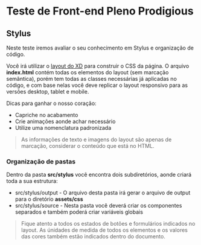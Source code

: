 # Teste de Front-end Pleno Prodigious

## Stylus

Neste teste iremos avaliar o seu conhecimento em Stylus e organização de código.

Você irá utilizar o [layout do XD](https://xd.adobe.com/view/83f7c49b-74d3-459f-bb12-cc9aaed5677f-d6a4/) para construir o CSS da página. O arquivo **index.html** contém todas os elementos do layout (sem marcação semântica), porém tem todas as classes necessárias já aplicadas no código, e com base nelas você deve replicar o layout responsivo para as versões desktop, tablet e mobile.

Dicas para ganhar o nosso coração:
* Capriche no acabamento
* Crie animações aonde achar necessário
* Utilize uma nomenclatura padronizada

> As informações de texto e imagens do layout são apenas de marcação, considerar o conteúdo que está no HTML.

### Organização de pastas

Dentro da pasta **src/stylus** você encontra dois subdiretórios, aonde criará toda a sua estrutura:

* src/stylus/output - O arquivo desta pasta irá gerar o arquivo de output para o diretório **assets/css**
* src/stylus/source - Nesta pasta você deverá criar os componentes separados e também poderá criar variáveis globais

> Fique atento a todos os estados de botões e formulários indicados no layout. As únidades de medida de todos os elementos e os valores das cores também estão indicados dentro do documento.